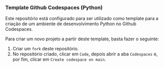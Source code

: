 ### Template Github Codespaces (Python)

Este repositório está configurado para ser utilizado como template para a criação de um ambiente de desenvolvimento Python no Github Codespaces.

Para criar um novo projeto a partir deste template, basta fazer o seguinte:

1. Criar um `fork` deste repositório.
2. No repositório criado, clicar em `Code`, depois abrir a aba `Codespaces` e, por fim, clicar em `Create codespace on main`.